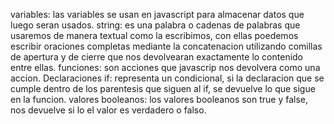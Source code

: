 variables: las variables se usan en javascript para almacenar datos que luego seran usados.
string: es una palabra o cadenas de palabras que usaremos de manera  textual como la escribimos, con ellas poedemos escribir oraciones completas mediante la concatenacion utilizando comillas de apertura y de cierre que nos devolvearan exactamente lo contenido entre ellas.
funciones: son acciones que javascrip nos devolvera como una accion.
Declaraciones if: representa un condicional, si la declaracion que se cumple dentro de los parentesis que siguen al if, se devuelve lo que sigue en la funcion.
valores booleanos: los valores booleanos son true y false, nos devuelve si lo el valor es verdadero o falso.  